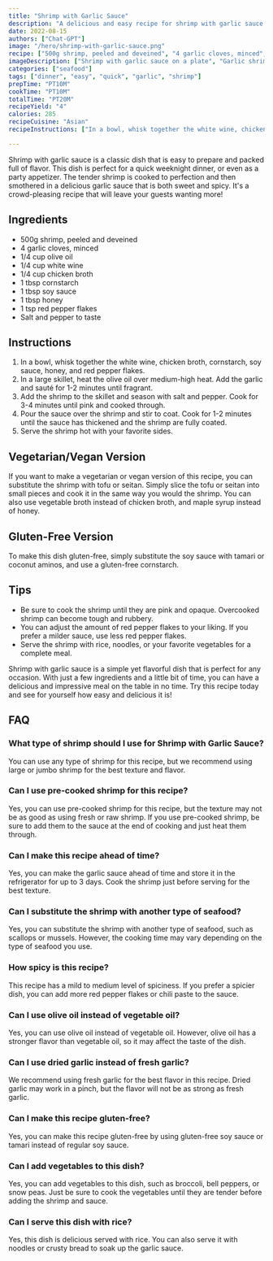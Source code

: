 ```yaml
---
title: "Shrimp with Garlic Sauce"
description: "A delicious and easy recipe for shrimp with garlic sauce that will impress your guests and leave them asking for more!"
date: 2022-08-15
authors: ["Chat-GPT"]
image: "/hero/shrimp-with-garlic-sauce.png"
recipe: ["500g shrimp, peeled and deveined", "4 garlic cloves, minced", "1/4 cup olive oil", "1/4 cup white wine", "1/4 cup chicken broth", "1 tbsp cornstarch", "1 tbsp soy sauce", "1 tbsp honey", "1 tsp red pepper flakes", "Salt and pepper to taste"]
imageDescription: ["Shrimp with garlic sauce on a plate", "Garlic shrimp cooked to perfection", "A delicious and fragrant shrimp dish", "Juicy shrimp topped with a flavorful garlic sauce"]
categories: ["seafood"]
tags: ["dinner", "easy", "quick", "garlic", "shrimp"]
prepTime: "PT10M"
cookTime: "PT10M"
totalTime: "PT20M"
recipeYield: "4"
calories: 285
recipeCuisine: "Asian"
recipeInstructions: ["In a bowl, whisk together the white wine, chicken broth, cornstarch, soy sauce, honey, and red pepper flakes.", "In a large skillet, heat the olive oil over medium-high heat. Add the garlic and sauté for 1-2 minutes until fragrant.", "Add the shrimp to the skillet and season with salt and pepper. Cook for 3-4 minutes until pink and cooked through.", "Pour the sauce over the shrimp and stir to coat. Cook for 1-2 minutes until the sauce has thickened and the shrimp are fully coated.", "Serve the shrimp hot with your favorite sides."]

---
```


Shrimp with garlic sauce is a classic dish that is easy to prepare and packed full of flavor. This dish is perfect for a quick weeknight dinner, or even as a party appetizer. The tender shrimp is cooked to perfection and then smothered in a delicious garlic sauce that is both sweet and spicy. It's a crowd-pleasing recipe that will leave your guests wanting more!

## Ingredients

- 500g shrimp, peeled and deveined
- 4 garlic cloves, minced
- 1/4 cup olive oil
- 1/4 cup white wine
- 1/4 cup chicken broth
- 1 tbsp cornstarch
- 1 tbsp soy sauce
- 1 tbsp honey
- 1 tsp red pepper flakes
- Salt and pepper to taste

## Instructions

1. In a bowl, whisk together the white wine, chicken broth, cornstarch, soy sauce, honey, and red pepper flakes.
2. In a large skillet, heat the olive oil over medium-high heat. Add the garlic and sauté for 1-2 minutes until fragrant.
3. Add the shrimp to the skillet and season with salt and pepper. Cook for 3-4 minutes until pink and cooked through.
4. Pour the sauce over the shrimp and stir to coat. Cook for 1-2 minutes until the sauce has thickened and the shrimp are fully coated.
5. Serve the shrimp hot with your favorite sides.

## Vegetarian/Vegan Version

If you want to make a vegetarian or vegan version of this recipe, you can substitute the shrimp with tofu or seitan. Simply slice the tofu or seitan into small pieces and cook it in the same way you would the shrimp. You can also use vegetable broth instead of chicken broth, and maple syrup instead of honey.

## Gluten-Free Version

To make this dish gluten-free, simply substitute the soy sauce with tamari or coconut aminos, and use a gluten-free cornstarch.

## Tips

- Be sure to cook the shrimp until they are pink and opaque. Overcooked shrimp can become tough and rubbery.
- You can adjust the amount of red pepper flakes to your liking. If you prefer a milder sauce, use less red pepper flakes.
- Serve the shrimp with rice, noodles, or your favorite vegetables for a complete meal.

Shrimp with garlic sauce is a simple yet flavorful dish that is perfect for any occasion. With just a few ingredients and a little bit of time, you can have a delicious and impressive meal on the table in no time. Try this recipe today and see for yourself how easy and delicious it is!

## FAQ

### What type of shrimp should I use for Shrimp with Garlic Sauce?

You can use any type of shrimp for this recipe, but we recommend using large or jumbo shrimp for the best texture and flavor.

### Can I use pre-cooked shrimp for this recipe?

Yes, you can use pre-cooked shrimp for this recipe, but the texture may not be as good as using fresh or raw shrimp. If you use pre-cooked shrimp, be sure to add them to the sauce at the end of cooking and just heat them through.

### Can I make this recipe ahead of time?

Yes, you can make the garlic sauce ahead of time and store it in the refrigerator for up to 3 days. Cook the shrimp just before serving for the best texture.

### Can I substitute the shrimp with another type of seafood?

Yes, you can substitute the shrimp with another type of seafood, such as scallops or mussels. However, the cooking time may vary depending on the type of seafood you use.

### How spicy is this recipe?

This recipe has a mild to medium level of spiciness. If you prefer a spicier dish, you can add more red pepper flakes or chili paste to the sauce.

### Can I use olive oil instead of vegetable oil?

Yes, you can use olive oil instead of vegetable oil. However, olive oil has a stronger flavor than vegetable oil, so it may affect the taste of the dish.

### Can I use dried garlic instead of fresh garlic?

We recommend using fresh garlic for the best flavor in this recipe. Dried garlic may work in a pinch, but the flavor will not be as strong as fresh garlic.

### Can I make this recipe gluten-free?

Yes, you can make this recipe gluten-free by using gluten-free soy sauce or tamari instead of regular soy sauce.

### Can I add vegetables to this dish?

Yes, you can add vegetables to this dish, such as broccoli, bell peppers, or snow peas. Just be sure to cook the vegetables until they are tender before adding the shrimp and sauce.

### Can I serve this dish with rice?

Yes, this dish is delicious served with rice. You can also serve it with noodles or crusty bread to soak up the garlic sauce.